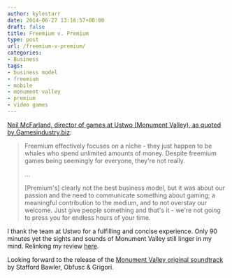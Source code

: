 ```yaml
---
author: kylestarr
date: 2014-06-27 13:16:57+00:00
draft: false
title: Freemium v. Premium
type: post
url: /freemium-v-premium/
categories:
- Business
tags:
- business model
- freemium
- mobile
- monument valley
- premium
- video games
---
```


[Neil McFarland, director of games at Ustwo (Monument Valley), as quoted by Gamesindustry.biz](http://www.gamesindustry.biz/articles/2014-06-27-ustwo-monument-valley-left-money-on-the-table-with-premium-price):

> Freemium effectively focuses on a niche - they just happen to be whales who spend unlimited amounts of money. Despite freemium games being seemingly for everyone, they're not really.
>
> …
>
> [Premium's] clearly not the best business model, but it was about our passion and the need to communicate something about gaming; a meaningful contribution to the medium, and to not overstay our welcome. Just give people something and that's it - we're not going to press you for endless hours of your time.

I thank the team at Ustwo for a fulfilling and concise experience. Only 90 minutes yet the sights and sounds of Monument Valley still linger in my mind. Relinking my review [here](/2014/04/06/monument-valley-a-review/).

Looking forward to the release of the [Monument Valley original soundtrack](https://itunes.apple.com/us/album/monument-valley-original-soundtrack/id887804425?uo=4&at=1l3v2y3&ct=TSOG) by Stafford Bawler, Obfusc & Grigori.
